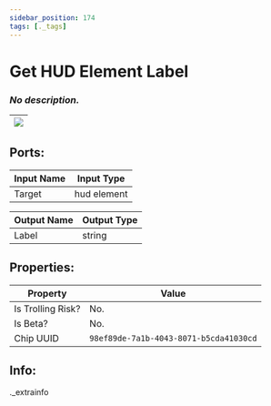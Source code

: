 ```yaml
---
sidebar_position: 174
tags: [._tags]
---
```


# Get HUD Element Label


### *No description.*

| ![](https://images-ext-2.discordapp.net/external/MPmIaQzlEPmgGWlgi-WxBBXt0Bjv_zWPkg1y1f_sy3s/https/www.recroomcircuits.com/image/circuit/absolute-value?width=206&height=108) |
|-----|

## Ports:

| Input Name | Input Type |
|-----------|-----------|
| Target | hud element |

| Output Name | Output Type |
|-----------|-----------|
| Label | string |

## Properties:

| Property  | Value |
|-------------------|-----------|
| Is Trolling Risk? | No. |
| Is Beta? | No. |
| Chip UUID | `98ef89de-7a1b-4043-8071-b5cda41030cd` |

## Info:
._extrainfo
